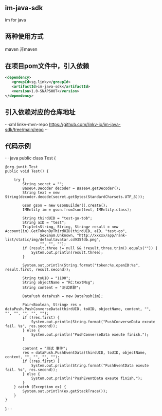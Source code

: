 ## im-java-sdk
im for java

## 两种使用方式
 maven
 非maven

## 在项目pom文件中，引入依赖

```xml
<dependency>
   <groupId>sg.linkv</groupId>
   <artifactId>im-java-sdk</artifactId>
   <version>1.0-SNAPSHOT</version>
</dependency>
```
## 引入依赖对应的仓库地址

···xml
<repositories>
 <repository>
  <id>linkv-mvn-repo</id>
  <url>https://github.com/linkv-io/im-java-sdk/tree/main/repo</url>
 </repository>
</repositories>
···

## 代码示例
··· java
public class Test {

    @org.junit.Test
    public void Test() {

        try {
            String secret = "";
            Base64.Decoder decoder = Base64.getDecoder();
            String text = new String(decoder.decode(secret.getBytes(StandardCharsets.UTF_8)));

            Gson gson = new GsonBuilder().create();
            IMEntity im = gson.fromJson(text, IMEntity.class);

            String thirdUID = "test-go-tob";
            String aID = "test";
            Triplet<String, String, String> result = new Account(im).GetTokenByThirdUID(thirdUID, aID, "test-go",
                    SexEnum.Unknown, "http://xxxxx/app/rank-list/static/img/defaultavatar.cd935fdb.png",
                    "", "", "");
            if (result.three != null && !result.three.trim().equals("")) {
                System.out.println(result.three);
            }

            System.out.println(String.format("token:%s,openID:%s", result.first, result.second));

            String toUID = "1100";
            String objectName = "RC:textMsg";
            String content = "测试单聊";

            DataPush dataPush = new DataPush(im);

            Pair<Boolean, String> res = dataPush.PushConverseData(thirdUID, toUID, objectName, content, "", "", "", "", "", "");
            if (!res.first) {
                System.out.println(String.format("PushConverseData exeute fail. %s", res.second));
            } else {
                System.out.println("PushConverseData exeute finish.");
            }

            content = "测试 事件";
            res = dataPush.PushEventData(thirdUID, toUID, objectName, content, "", "", "", "");
            if (!res.first) {
                System.out.println(String.format("PushEventData exeute fail. %s", res.second));
            } else {
                System.out.println("PushEventData exeute finish.");
            }
        } catch (Exception ex) {
            System.out.println(ex.getStackTrace());
        }
    }


}
···
